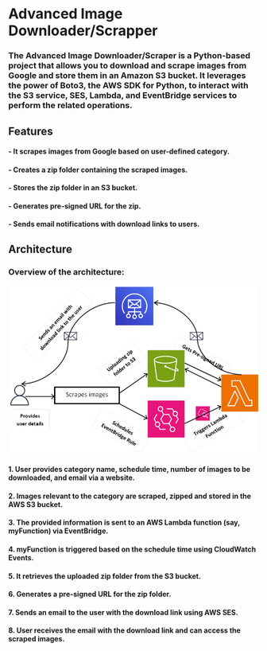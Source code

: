 # Advanced Image Downloader/Scrapper
### The Advanced Image Downloader/Scraper is a Python-based project that allows you to download and scrape images from Google and store them in an Amazon S3 bucket. It leverages the power of Boto3, the AWS SDK for Python, to interact with the S3 service, SES, Lambda, and EventBridge services to perform the related operations.
## Features
#### - It scrapes images from Google based on user-defined category.
#### - Creates a zip folder containing the scraped images.
#### - Stores the zip folder in an S3 bucket.
#### - Generates pre-signed URL for the zip.
#### - Sends email notifications with download links to users.

## Architecture
### Overview of the architecture:
![img.png](architecture.png)

#### 1. User provides category name, schedule time, number of images to be downloaded, and email via a website.
#### 2. Images relevant to the category are scraped, zipped and stored in the AWS S3 bucket.
#### 3. The provided information is sent to an AWS Lambda function (say, myFunction) via EventBridge.
#### 4. myFunction is triggered based on the schedule time using CloudWatch Events.
#### 5. It retrieves the uploaded zip folder from the S3 bucket.
#### 6. Generates a pre-signed URL for the zip folder.
#### 7. Sends an email to the user with the download link using AWS SES.
#### 8. User receives the email with the download link and can access the scraped images.